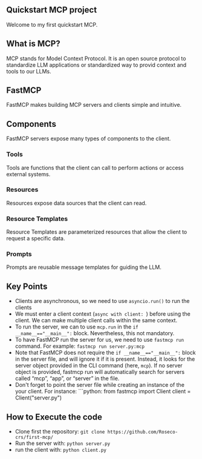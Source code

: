 ## Quickstart MCP project
Welcome to my first quickstart MCP.

## What is MCP?

MCP stands for Model Context Protocol. It is an open source protocol to standardize LLM applications or standardized way to provid context and tools to our LLMs.

## FastMCP
FastMCP makes building MCP servers and clients simple and intuitive. 

## Components
FastMCP servers expose many types of components to the client.
### Tools 
Tools are functions that the client can call to perform actions or access external systems.

### Resources 
Resources expose data sources that the client can read.

### Resource Templates
Resource Templates are parameterized resources that allow the client to request a specific data.

### Prompts
Prompts are reusable message templates for guiding the LLM.


## Key Points
* Clients are asynchronous, so we need to use `asyncio.run()` to run the clients
* We must enter a client context (`async with client: `) before using the client. We can make multiple client calls within the same context.
* To run the server, we can to use `mcp.run` in the `if __name__=="__main__":` block. Nevertheless, this not mandatory.
* To have FastMCP run the server for us, we need to use `fastmcp run ` command. For example: `fastmcp run server.py:mcp`
* Note that FastMCP does not require the `if __name__=="__main__":` block in the server file, and will ignore it if it is present. Instead, it looks for the server object provided in the CLI command (here, `mcp`). If no server object is provided, fastmcp run will automatically search for servers called “mcp”, “app”, or “server” in the file.
* Don't forget to point the server file while creating an instance of the your client. For instance: ```python:
from fastmcp import Client
client = Client("server.py")


## How to Execute the code
* Clone first the repository:
`git clone https://github.com/Roseco-crs/first-mcp/`
* Run the server with: 
`python server.py`
* run the client with:
`python client.py`

